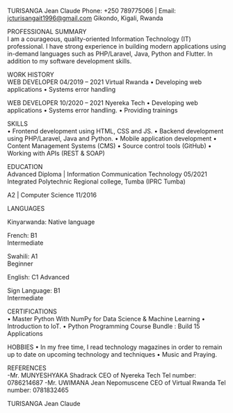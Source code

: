 
TURISANGA Jean Claude
Phone: +250 789775066 |  Email: jcturisangait1996@gmail.com
Gikondo, Kigali, Rwanda


PROFESSIONAL SUMMARY	
I am a courageous, quality-oriented Information Technology (IT) professional. I have strong experience in building modern applications using in-demand languages such as PHP/Laravel, Java, Python and Flutter. In addition to my software development skills.

WORK HISTORY	
WEB DEVELOPER	 04/2019 – 2021 
Virtual Rwanda 
•	Developing web applications
•	Systems error handling

WEB DEVELOPER	 10/2020 – 2021 
Nyereka Tech
•	Developing web applications
•	Systems error handling.
•	Providing trainings

SKILLS	
•	Frontend development using HTML, CSS and JS.
•	Backend development using PHP/Laravel, Java and Python.
•	Mobile application development 	•	Content Management Systems (CMS)
•	Source control tools (GitHub)
•	Working with APIs (REST & SOAP)



EDUCATION	
Advanced Diploma | Information Communication Technology     05/2021 
Integrated Polytechnic Regional college, Tumba (IPRC Tumba) 

A2 | Computer Science 	11/2016 

LANGUAGES

Kinyarwanda: Native language 

French: 	B1  
Intermediate 		

Swahili: 	A1  
Beginner  

English: 	C1
Advanced 	

Sign Language: 	B1  
Intermediate

CERTIFICATIONS	
•	Master Python With NumPy for Data Science & Machine Learning
•	Introduction to IoT.
•	Python Programming Course Bundle : Build 15 Applications


HOBBIES	
•	In my free time, I read technology magazines in order to remain up to date on upcoming technology and techniques
•	Music and Praying.

REFERENCES	
-Mr. MUNYESHYAKA Shadrack
CEO of Nyereka Tech
Tel number: 0786214687
-Mr. UWIMANA Jean Nepomuscene
CEO of Virtual Rwanda
Tel number: 0781832465

TURISANGA Jean Claude


